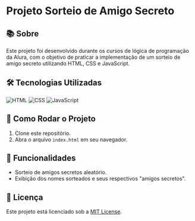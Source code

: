 <h1>Projeto Sorteio de Amigo Secreto</h1>

<h2>📚 Sobre</h2>
<p>Este projeto foi desenvolvido durante os cursos de lógica de programação da Alura, com o objetivo de praticar a implementação de um sorteio de amigo secreto utilizando HTML, CSS e JavaScript.</p>

<h2>🛠️ Tecnologias Utilizadas</h2>
<div>
  <img src="https://img.shields.io/badge/HTML-239120?style=for-the-badge&logo=html5&logoColor=white" alt="HTML">
  <img src="https://img.shields.io/badge/CSS-239120?&style=for-the-badge&logo=css3&logoColor=white" alt="CSS">
  <img src="https://img.shields.io/badge/JavaScript-F7DF1E?style=for-the-badge&logo=javascript&logoColor=black" alt="JavaScript">
</div>

<h2>🚀 Como Rodar o Projeto</h2>
<ol>
  <li>Clone este repositório.</li>
  <li>Abra o arquivo <code>index.html</code> em seu navegador.</li>
</ol>

<h2>🎯 Funcionalidades</h2>
<ul>
  <li>Sorteio de amigos secretos aleatório.</li>
  <li>Exibição dos nomes sorteados e seus respectivos "amigos secretos".</li>
</ul>

<h2>📜 Licença</h2>
<p>Este projeto está licenciado sob a <a href="LICENSE">MIT License</a>.</p>
